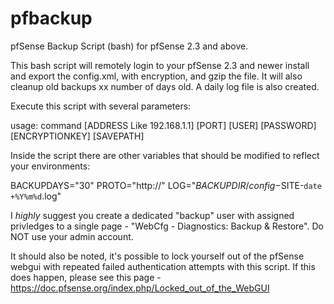 # pfbackup
pfSense Backup Script (bash) for pfSense 2.3 and above. 

This bash script will remotely login to your pfSense 2.3 and newer install and export the config.xml, with encryption, and gzip the file. It will also cleanup old backups xx number of days old. A daily log file is also created.

Execute this script with several parameters:

usage: command [ADDRESS Like 192.168.1.1] [PORT] [USER] [PASSWORD] [ENCRYPTIONKEY] [SAVEPATH]

Inside the script there are other variables that should be modified to reflect your environments:

BACKUPDAYS="30"
PROTO="http://"
LOG="$BACKUPDIR/config-$SITE-`date +%Y%m%d`.log"

I *highly* suggest you create a dedicated "backup" user with assigned privledges to a single page - "WebCfg - Diagnostics: Backup & Restore". Do NOT use your admin account.

It should also be noted, it's possible to lock yourself out of the pfSense webgui with repeated failed authentication attempts with this script. If this does happen, please see this page - https://doc.pfsense.org/index.php/Locked_out_of_the_WebGUI
